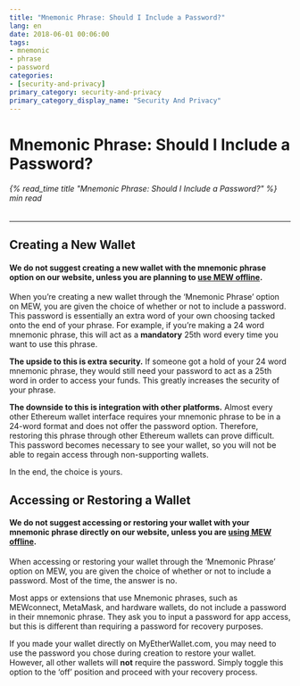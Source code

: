 ```yaml
---
title: "Mnemonic Phrase: Should I Include a Password?"
lang: en
date: 2018-06-01 00:06:00
tags:
- mnemonic
- phrase
- password
categories:
- [security-and-privacy]
primary_category: security-and-privacy
primary_category_display_name: "Security And Privacy"
---
```


# __Mnemonic Phrase: Should I Include a Password?__
###### {% read_time title "Mnemonic Phrase: Should I Include a Password?" %} min read
***

## __Creating a New Wallet__
#### __We do not suggest creating a new wallet with the mnemonic phrase option on our website, unless you are planning to [use MEW offline][offline].__

When you’re creating a new wallet through the ‘Mnemonic Phrase’ option on MEW, you are given the choice of whether or not to include a password. This password is essentially an extra word of your own choosing tacked onto the end of your phrase. For example, if you’re making a 24 word mnemonic phrase, this will act as a **mandatory** 25th word every time you want to use this phrase.

**The upside to this is extra security.** If someone got a hold of your 24 word mnemonic phrase, they would still need your password to act as a 25th word in order to access your funds. This greatly increases the security of your phrase. 

**The downside to this is integration with other platforms.** Almost every other Ethereum wallet interface requires your mnemonic phrase to be in a 24-word format and does not offer the password option. Therefore, restoring this phrase through other Ethereum wallets can prove difficult. This password becomes necessary to see your wallet, so you will not be able to regain access through non-supporting wallets. 

In the end, the choice is yours.


## __Accessing or Restoring a Wallet__
#### __We do not suggest accessing or restoring your wallet with your mnemonic phrase directly on our website, unless you are [using MEW offline][offline].__

When accessing or restoring your wallet through the ‘Mnemonic Phrase’ option on MEW, you are given the choice of whether or not to include a password. Most of the time, the answer is no. 

Most apps or extensions that use Mnemonic phrases, such as MEWconnect, MetaMask, and hardware wallets, do not include a password in their mnemonic phrase. They ask you to input a password for app access, but this is different than requiring a password for recovery purposes.

If you made your wallet directly on MyEtherWallet.com, you may need to use the password you chose during creation to restore your wallet. However, all other wallets will **not** require the password. Simply toggle this option to the ‘off’ position and proceed with your recovery process.

[offline]: /en/offline/using-mew-offline